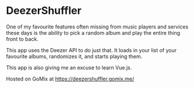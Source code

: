 # DeezerShuffler

One of my favourite features often missing from music players and services these days is the ability to pick a random album and play the entire thing front to back.

This app uses the Deezer API to do just that. It loads in your list of your favourite albums, randomizes it, and starts playing them.

This app is also giving me an excuse to learn Vue.js.

Hosted on GoMix at https://deezershuffler.gomix.me/
